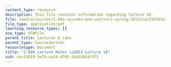 ```yaml
---
content_type: resource
description: This file contains information regarding lecture 18.
file: /media/courses/2-04a-systems-and-controls-spring-2013/cec516593e76ea28d76655ab3b64f472_MIT2_04AS13_Lecture18.pdf
file_type: application/pdf
learning_resource_types: []
ocw_type: OCWFile
parent_title: Lectures & Labs
parent_type: CourseSection
resourcetype: Document
title: "2.04A Lecture Notes \u2013 Lecture 18"
uid: cec51659-3e76-ea28-d766-55ab3b64f472
---
```

